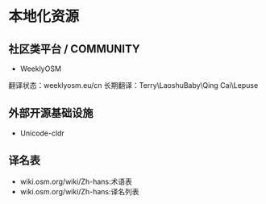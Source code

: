 # 本地化资源

## 社区类平台 / COMMUNITY

* WeeklyOSM

翻译状态：weeklyosm.eu/cn
长期翻译：Terry\LaoshuBaby\Qing Cai\Lepuse

## 外部开源基础设施

* Unicode-cldr

## 译名表

* wiki.osm.org/wiki/Zh-hans:术语表
* wiki.osm.org/wiki/Zh-hans:译名列表
